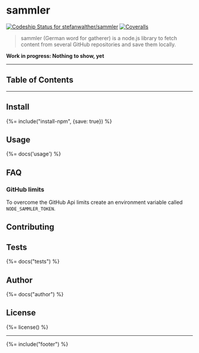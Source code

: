 # sammler
[![Codeship Status for stefanwalther/sammler](https://img.shields.io/codeship/3f7e9fc0-8c86-0133-d825-1e10e5e69df6.svg?style=flat-square)](https://codeship.com/projects/123942)
[![Coveralls](https://img.shields.io/coveralls/stefanwalther/sammler.svg?style=flat-square)](https://coveralls.io/github/stefanwalther/sammler)

> sammler (German word for gatherer) is a node.js library to fetch content from several GitHub repositories and save them locally.

**Work in progress: Nothing to show, yet**

---
## Table of Contents
<!-- toc -->

---

## Install
{%= include("install-npm", {save: true}) %}

## Usage
{%= docs('usage') %}


## FAQ

### GitHub limits
To overcome the GitHub Api limits create an environment variable called `NODE_SAMMLER_TOKEN`.

## Contributing


## Tests
{%= docs("tests") %}

## Author
{%= docs("author") %}

## License
{%= license() %}

***

{%= include("footer") %}
